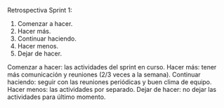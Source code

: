 Retrospectiva Sprint 1:

1. Comenzar a hacer.
2. Hacer más.
3. Continuar haciendo.
4. Hacer menos.
5. Dejar de hacer.

Comenzar a hacer: las actividades del sprint en curso.
Hacer más: tener más comunicación y reuniones (2/3 veces a la semana).
Continuar haciendo: seguir con las reuniones periódicas y buen clima de equipo.
Hacer menos: las actividades por separado.
Dejar de hacer: no dejar las actividades para último momento.


